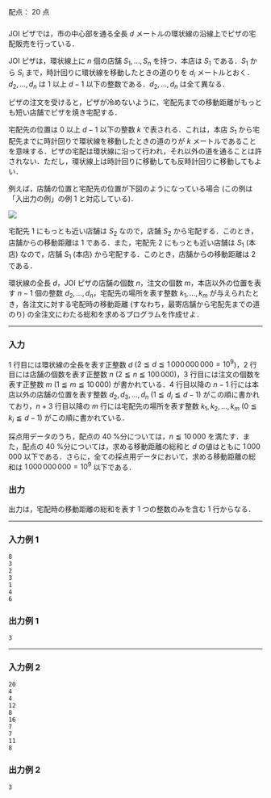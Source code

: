 配点： $20$ 点

###

JOI ピザでは，市の中心部を通る全長 $d$ メートルの環状線の沿線上でピザの宅配販売を行っている．

JOI ピザは，環状線上に $n$ 個の店舗 $S_1, \ldots, S_n$ を持つ．本店は $S_1$ である．$S_1$ から $S_i$ まで，時計回りに環状線を移動したときの道のりを $d_i$ メートルとおく．$d_2, \ldots, d_n$ は $1$ 以上 $d - 1$ 以下の整数である．$d_2, \ldots, d_n$ は全て異なる．

ピザの注文を受けると，ピザが冷めないように，宅配先までの移動距離がもっとも短い店舗でピザを焼き宅配する．

宅配先の位置は $0$ 以上 $d - 1$ 以下の整数 $k$ で表される．これは，本店 $S_1$ から宅配先までに時計回りで環状線を移動したときの道のりが $k$ メートルであることを意味する．ピザの宅配は環状線に沿って行われ，それ以外の道を通ることは許されない．ただし，環状線上は時計回りに移動しても反時計回りに移動してもよい．

例えば，店舗の位置と宅配先の位置が下図のようになっている場合 (この例は「入出力の例」の例 $1$ と対応している)．

![](https://img.atcoder.jp/joi2009ho/e7d15f9acc0ef6dedc9a6b1978f6b221.png)

宅配先 $1$ にもっとも近い店舗は $S_2$ なので，店舗 $S_2$ から宅配する．このとき，店舗からの移動距離は $1$ である．また，宅配先 $2$ にもっとも近い店舗は $S_1$ (本店) なので，店舗 $S_1$ (本店) から宅配する．このとき，店舗からの移動距離は $2$ である．

環状線の全長 $d$，JOI ピザの店舗の個数 $n$，注文の個数 $m$，本店以外の位置を表す $n - 1$ 個の整数 $d_2, \ldots, d_n$，宅配先の場所を表す整数 $k_1, \ldots, k_m$ が与えられたとき，各注文に対する宅配時の移動距離 (すなわち，最寄店舗から宅配先までの道のり) の全注文にわたる総和を求めるプログラムを作成せよ．

---

### 入力

$1$ 行目には環状線の全長を表す正整数 $d$ ($2 \leqq d \leqq 1\,000\,000\,000 = 10^9$)，$2$ 行目には店舗の個数を表す正整数 $n$ ($2 \leqq n \leqq 100\,000$)，$3$ 行目には注文の個数を表す正整数 $m$ ($1 \leqq m \leqq 10\,000$) が書かれている．$4$ 行目以降の $n - 1$ 行には本店以外の店舗の位置を表す整数 $d_2, d_3, \ldots, d_n$ ($1 \leqq d_i \leqq d - 1$) がこの順に書かれており，$n + 3$ 行目以降の $m$ 行には宅配先の場所を表す整数 $k_1, k_2, \ldots, k_m$ ($0 \leqq k_i \leqq d - 1$) がこの順に書かれている．

採点用データのうち，配点の $40$ %分については，$n \leqq 10\,000$ を満たす．また，配点の $40$ %分については，求める移動距離の総和と $d$ の値はともに $1\,000\,000$ 以下である．さらに，全ての採点用データにおいて，求める移動距離の総和は $1\,000\,000\,000 = 10^9$ 以下である．

### 出力

出力は，宅配時の移動距離の総和を表す $1$ つの整数のみを含む $1$ 行からなる．

---

### 入力例 1

~~~
8
3
2
3
1
4
6
~~~

### 出力例 1

~~~
3
~~~

---

### 入力例 2

~~~
20
4
4
12
8
16
7
7
11
8
~~~

### 出力例 2

~~~
3
~~~
